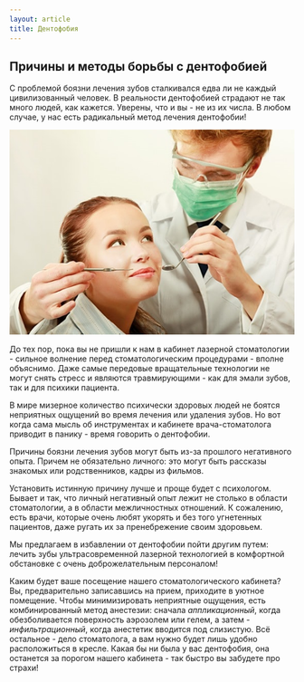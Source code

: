 ```yaml
---
layout: article
title: Дентофобия
---
```

## Причины и методы борьбы с дентофобией

С проблемой боязни лечения зубов сталкивался едва ли не каждый цивилизованный человек. В реальности дентофобией страдают не так много людей, как кажется. Уверены, что и вы - не из их числа. В любом случае, у нас есть радикальный метод лечения дентофобии!

<span class="image left">![дентофобия](/images/dentfob-min.jpg)</span>

До тех пор, пока вы не пришли к нам в кабинет лазерной стоматологии - сильное волнение перед стоматологическим процедурами - вполне объяснимо. Даже самые передовые вращательные технологии не могут снять стресс и являются травмирующими - как для эмали зубов, так и для психики пациента.  

В мире мизерное количество психически здоровых людей не боятся неприятных ощущений во время лечения или удаления зубов. Но вот когда сама мысль об инструментах и кабинете врача-стоматолога приводит в панику - время говорить о дентофобии.  

Причины боязни лечения зубов могут быть из-за прошлого негативного опыта. Причем не обязательно личного: это могут быть рассказы знакомых или родственников, кадры из фильмов.  

Установить истинную причину лучше и проще будет с психологом. Бывает и так, что личный негативный опыт лежит не столько в области стоматологии, а в области межличностных отношений. К сожалению, есть врачи, которые очень любят укорять и без того угнетенных пациентов, даже ругать их за пренебрежение своим здоровьем.  

Мы предлагаем в избавлении от дентофобии пойти другим путем: лечить зубы ультрасовременной лазерной технологией в комфортной обстановке с очень доброжелательным персоналом!  

Каким будет ваше посещение нашего стоматологического кабинета? Вы, предварительно записавшись на прием, приходите в уютное помещение. Чтобы минимизировать неприятные ощущения, есть комбинированный метод анестезии: сначала _аппликационный_, когда обезболивается поверхность аэрозолем или гелем, а затем - _инфильтрационный_, когда анестетик вводится под слизистую. Всё остальное - дело стоматолога, а вам нужно будет лишь удобно расположиться в кресле. Какая бы ни была у вас дентофобия, она останется за порогом нашего кабинета - так быстро вы забудете про страхи!